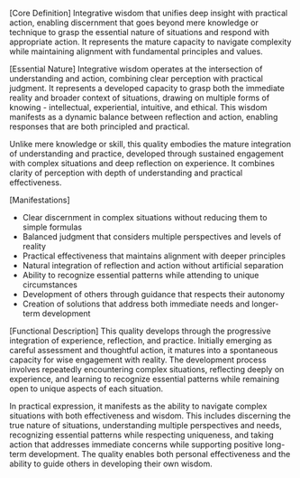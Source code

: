 [Core Definition]
Integrative wisdom that unifies deep insight with practical action, enabling discernment that goes beyond mere knowledge or technique to grasp the essential nature of situations and respond with appropriate action. It represents the mature capacity to navigate complexity while maintaining alignment with fundamental principles and values.

[Essential Nature]
Integrative wisdom operates at the intersection of understanding and action, combining clear perception with practical judgment. It represents a developed capacity to grasp both the immediate reality and broader context of situations, drawing on multiple forms of knowing - intellectual, experiential, intuitive, and ethical. This wisdom manifests as a dynamic balance between reflection and action, enabling responses that are both principled and practical.

Unlike mere knowledge or skill, this quality embodies the mature integration of understanding and practice, developed through sustained engagement with complex situations and deep reflection on experience. It combines clarity of perception with depth of understanding and practical effectiveness.

[Manifestations]
- Clear discernment in complex situations without reducing them to simple formulas
- Balanced judgment that considers multiple perspectives and levels of reality
- Practical effectiveness that maintains alignment with deeper principles
- Natural integration of reflection and action without artificial separation
- Ability to recognize essential patterns while attending to unique circumstances
- Development of others through guidance that respects their autonomy
- Creation of solutions that address both immediate needs and longer-term development

[Functional Description]
This quality develops through the progressive integration of experience, reflection, and practice. Initially emerging as careful assessment and thoughtful action, it matures into a spontaneous capacity for wise engagement with reality. The development process involves repeatedly encountering complex situations, reflecting deeply on experience, and learning to recognize essential patterns while remaining open to unique aspects of each situation.

In practical expression, it manifests as the ability to navigate complex situations with both effectiveness and wisdom. This includes discerning the true nature of situations, understanding multiple perspectives and needs, recognizing essential patterns while respecting uniqueness, and taking action that addresses immediate concerns while supporting positive long-term development. The quality enables both personal effectiveness and the ability to guide others in developing their own wisdom.